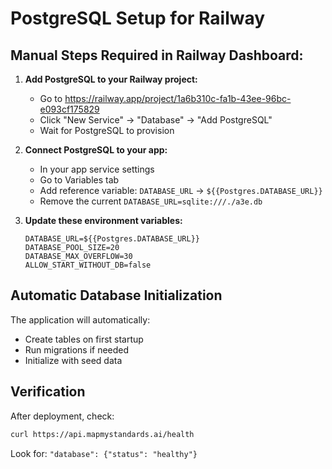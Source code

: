 # PostgreSQL Setup for Railway

## Manual Steps Required in Railway Dashboard:

1. **Add PostgreSQL to your Railway project:**
   - Go to https://railway.app/project/1a6b310c-fa1b-43ee-96bc-e093cf175829
   - Click "New Service" → "Database" → "Add PostgreSQL"
   - Wait for PostgreSQL to provision

2. **Connect PostgreSQL to your app:**
   - In your app service settings
   - Go to Variables tab
   - Add reference variable: `DATABASE_URL` → `${{Postgres.DATABASE_URL}}`
   - Remove the current `DATABASE_URL=sqlite:///./a3e.db`

3. **Update these environment variables:**
   ```
   DATABASE_URL=${{Postgres.DATABASE_URL}}
   DATABASE_POOL_SIZE=20
   DATABASE_MAX_OVERFLOW=30
   ALLOW_START_WITHOUT_DB=false
   ```

## Automatic Database Initialization

The application will automatically:
- Create tables on first startup
- Run migrations if needed
- Initialize with seed data

## Verification

After deployment, check:
```bash
curl https://api.mapmystandards.ai/health
```

Look for: `"database": {"status": "healthy"}`